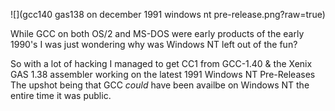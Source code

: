![](gcc140 gas138 on december 1991 windows nt pre-release.png?raw=true)

While GCC on both OS/2 and MS-DOS were early products of the early 1990's I was just wondering why was Windows NT left out of the fun?

So with a lot of hacking I managed to get CC1 from GCC-1.40 & the Xenix GAS 1.38 assembler working on the latest 1991 Windows NT Pre-Releases
The upshot being that GCC *could* have been availbe on Windows NT the entire time it was public.
